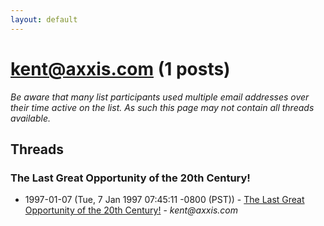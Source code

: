 ```yaml
---
layout: default
---
```


# kent@axxis.com (1 posts)

_Be aware that many list participants used multiple email addresses over their time active on the list. As such this page may not contain all threads available._

## Threads

### The Last Great Opportunity of the 20th Century!
+ 1997-01-07 (Tue, 7 Jan 1997 07:45:11 -0800 (PST)) - [The Last Great Opportunity of the 20th Century!](/archive/1997/01/39c671c54e5d754cf9033227ef854db361e9d93926e1f1e5221032b4fc4d904f) - _kent@axxis.com_

